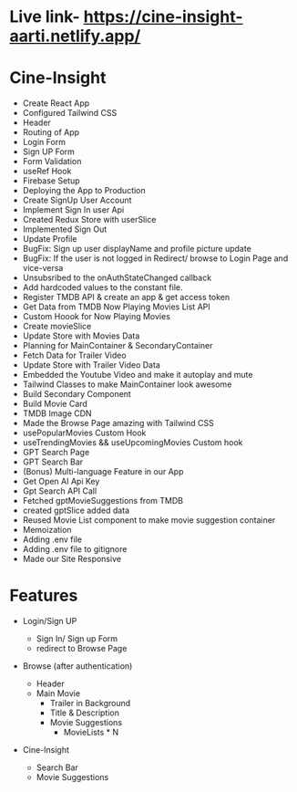 # Live link- https://cine-insight-aarti.netlify.app/



# Cine-Insight

- Create React App
- Configured Tailwind CSS
- Header
- Routing of App
- Login Form
- Sign UP Form 
- Form Validation
- useRef Hook
- Firebase Setup
- Deploying the App to Production
- Create SignUp User Account 
- Implement Sign In user Api
- Created Redux Store with userSlice
- Implemented Sign Out
- Update Profile 
- BugFix: Sign up user displayName and profile picture update
- BugFix: If the user is not logged in Redirect/ browse to Login Page and vice-versa
- Unsubsribed to the onAuthStateChanged callback
- Add hardcoded values to the constant file.
- Register TMDB API & create an app & get access token
- Get Data from TMDB Now Playing Movies List API
- Custom Hoook for Now Playing Movies
- Create movieSlice
- Update Store with Movies Data
- Planning for MainContainer & SecondaryContainer
- Fetch Data for Trailer Video
- Update Store with Trailer Video Data
- Embedded the Youtube Video and make it autoplay and mute
- Tailwind Classes to make MainContainer look awesome
- Build Secondary Component
- Build Movie Card
- TMDB Image CDN
- Made the Browse Page amazing with Tailwind CSS
- usePopularMovies Custom Hook
- useTrendingMovies && useUpcomingMovies Custom hook
- GPT Search Page
- GPT Search Bar
- (Bonus) Multi-language Feature in our App
- Get Open AI Api Key
- Gpt Search API Call
- Fetched gptMovieSuggestions from TMDB
- created gptSlice added data
- Reused Movie List component to make movie suggestion container
- Memoization
- Adding .env file
- Adding .env file to gitignore
- Made our Site Responsive










# Features

- Login/Sign UP
   - Sign In/ Sign up Form
   - redirect to Browse Page
- Browse (after authentication)
   - Header
   - Main Movie
     - Trailer in Background
     - Title & Description
     - Movie Suggestions
        - MovieLists * N

- Cine-Insight
  - Search Bar
  - Movie Suggestions
